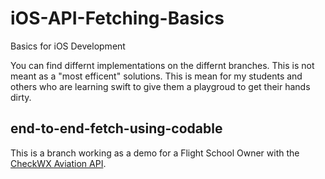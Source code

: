 # iOS-API-Fetching-Basics
Basics for iOS Development

You can find differnt implementations on the differnt branches. This is not meant as a "most efficent" solutions. This is mean for my students and others who are learning swift to give them a playgroud to get their hands dirty. 

## end-to-end-fetch-using-codable
This is a branch working as a demo for a Flight School Owner with the [CheckWX Aviation API](https://www.checkwxapi.com/). 
